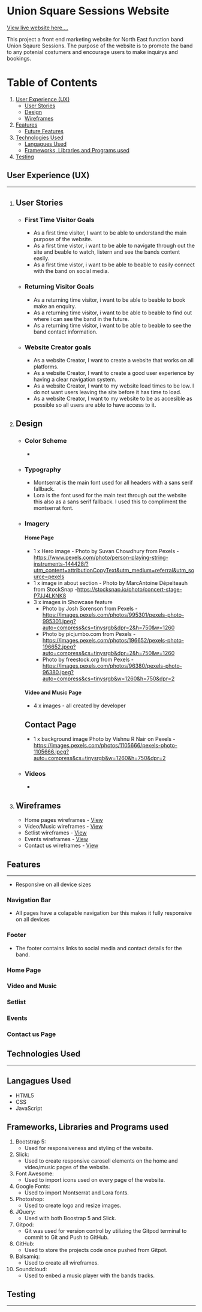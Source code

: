 # Union Square Sessions Website


[View live website here....](#)

This project a front end marketing website for North East function band Union Sqaure Sessions. The purpose of the website is to promote the band to any potenial costumers and encourage users to make inquirys and bookings.

# Table of Contents

1. [User Experience (UX)](#user-experience)
   * [User Stories](#user-stories)
   * [Design](#design)
   * [Wireframes](#wireframes)
3. [Features](#features)   
    * [Future Features](#future-features)  
4. [Technologies Used](#technologies-used)
    * [Langagues Used](#langagues)
    * [Frameworks, Libraries and Programs used](#frameworks)
5. [Testing](#testing)





## User Experience (UX) <a id="user-experience"></a>
------

1. ## User Stories <a id="user-stories"></a>

   * ### First Time Visitor Goals
      * As a first time visitor, I want to be able to understand the main purpose of the website.
      * As a first time vistor, i want to be able to navigate through out the site and beable to watch, listern and see the bands content easily.
      * As a first time vistor, i want to be able to beable to easily connect with the band on social media.

    * ### Returning Visitor Goals
      * As a returning time visitor, i want to be able to beable to book make an enquiry.
      * As a returning time visitor, i want to be able to beable to find out where i can see the band in the future.
      * As a returning time visitor, i want to be able to beable to see the band contact information.

    * ### Website Creator goals
      * As a website Creator, I want to create a website that works on all platforms.
      * As a website Creator, I want to create a good user experience by having a clear navigation system.
      * As a website Creator, I want to my website load times to be low. I do not want users leaving the site before it has time to load.
      * As a website Creator, I want to my website to be as accesible as possible so all users are able to have access to it.




2. ## Design <a id="design"></a>
   
   * ### Color Scheme
     * 

   * ### Typography
     *  Montserrat is the main font used for all headers with a sans serif fallback.
     *  Lora is the font used for the main text through out the website this also as a sans serif fallback. I used this to compliment the montserrat font.

   * ### Imagery 
      #### Home Page
       - 1 x Hero image - Photo by Suvan Chowdhury from Pexels -  https://www.pexels.com/photo/person-playing-string-instruments-144428/?utm_content=attributionCopyText&utm_medium=referral&utm_source=pexels 
       - 1 x image in about section - Photo by MarcAntoine Dépelteauh from StockSnap -https://stocksnap.io/photo/concert-stage-P7JJ4LKNK8
       - 3 x images in Showcase feature 
         - Photo by Josh Sorenson from Pexels - https://images.pexels.com/photos/995301/pexels-photo-995301.jpeg?auto=compress&cs=tinysrgb&dpr=2&h=750&w=1260
         - Photo by picjumbo.com from Pexels - https://images.pexels.com/photos/196652/pexels-photo-196652.jpeg?auto=compress&cs=tinysrgb&dpr=2&h=750&w=1260
         - Photo by freestock.org from Pexels - https://images.pexels.com/photos/96380/pexels-photo-96380.jpeg?auto=compress&cs=tinysrgb&w=1260&h=750&dpr=2
      
      #### Video and Music Page 
      - 4 x images - all created by developer
      
      ##  Contact Page 
      - 1 x background image Photo by Vishnu R Nair on Pexels - https://images.pexels.com/photos/1105666/pexels-photo-1105666.jpeg?auto=compress&cs=tinysrgb&w=1260&h=750&dpr=2 


   * ### Videos
      * 
   
3. ## Wireframes <a id="wireframes"></a>
    * Home pages wireframes - [View](wireframes/indexwireframe.png)
    * Video/Music wireframes - [View](wireframes/musicvideo.png)
    * Setlist wireframes - [View](wireframes/songlist.png)
    * Events wireframes - [View](wireframes/events.png)
    * Contact us wireframes - [View](wireframes/contact.png)

## Features <a id="features"></a>
-----

* Responsive on all device sizes

### Navigation Bar
 * All pages have a colapable navigation bar this makes it fully responsive on all devices 

### Footer 
 * The footer contains links to social media and contact details for the band. 

### Home Page


### Video and Music

### Setlist 

### Events 

### Contact us Page

## Technologies Used <a id="technologies"></a>
-----

## Langagues Used <a id="langagues"></a>
* HTML5
* CSS
* JavaScript

## Frameworks, Libraries and Programs used <a id="frameworks"></a>
1. Bootstrap 5:
   * Used for responsiveness and styling of the website.
2. Slick:
   * Used to create responsive carosell elements on the home and video/music pages of the website.
3. Font Awesome:
   * Used to import icons used on every page of the website.
4. Google Fonts: 
   * Used to import Montserrat and Lora fonts.
5. Photoshop: 
   * Used to create logo and resize images. 
6. JQuery:
   * Used with both Boostrap 5 and Slick.
8. Gitpod: 
   * Git was used for version control by utilizing the Gitpod terminal to commit to Git and Push to GitHub.
7. GitHub:
   * Used to store the projects code once pushed from Gitpot.
8. Balsamiq:
   * Used to create all wireframes.
9. Soundcloud:
   * Used to enbed a music player with the bands tracks.

## Testing <a id="testing"></a>
-----


   
